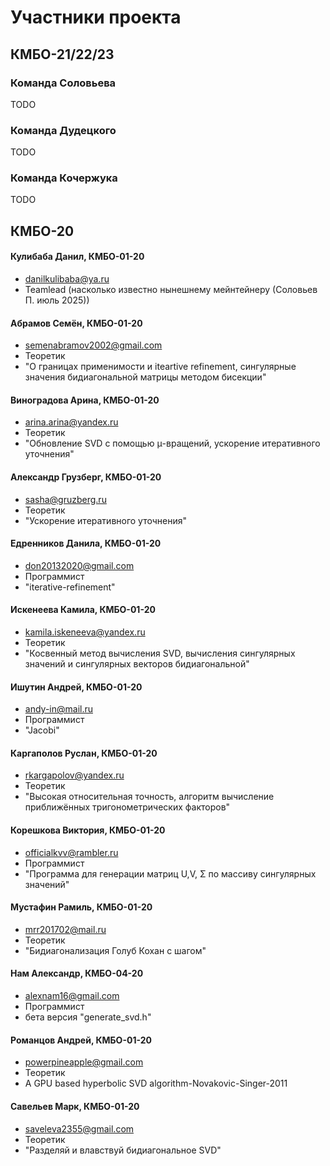
# Участники проекта

## КМБО-21/22/23

### Команда Соловьева

TODO

### Команда Дудецкого

TODO

### Команда Кочержука

TODO

## КМБО-20

#### Кулибаба Данил, КМБО-01-20
- danilkulibaba@ya.ru
- Teamlead (насколько известно нынешнему мейнтейнеру (Соловьев П. июль 2025))

#### Абрамов Семён, КМБО-01-20
- semenabramov2002@gmail.com
- Теоретик
- "О границах применимости и iteartive refinement, cингулярные значения бидиагональной матрицы методом бисекции"

#### Виноградова Арина, КМБО-01-20
- arina.arina@yandex.ru
- Теоретик
- "Обновление SVD с помощью μ-вращений, ускорение итеративного уточнения"

#### Александр Грузберг, КМБО-01-20
- sasha@gruzberg.ru
- Теоретик
- "Ускорение итеративного уточнения"

#### Едренников Данила, КМБО-01-20
- don20132020@gmail.com
- Программист
- "iterative-refinement"

#### Искенеева Камила, КМБО-01-20
- kamila.iskeneeva@yandex.ru
- Теоретик
- "Косвенный метод вычисления SVD, вычисления сингулярных значений и сингулярных векторов бидиагональной"

#### Ишутин Андрей, КМБО-01-20
- andy-in@mail.ru
- Программист
- "Jacobi"

#### Каргаполов Руслан, КМБО-01-20
- rkargapolov@yandex.ru
- Теоретик
- "Высокая относительная точность, алгоритм вычисление приближённых тригонометрических факторов"

#### Корешкова Виктория, КМБО-01-20
- officialkvv@rambler.ru
- Программист
- "Программа для генерации матриц U,V, Σ по массиву сингулярных значений"

#### Мустафин Рамиль, КМБО-01-20
- mrr201702@mail.ru
- Теоретик
- "Бидиагонализация Голуб Кохан с шагом"

#### Нам Александр, КМБО-04-20
- alexnam16@gmail.com
- Программист
- бета версия "generate_svd.h"

#### Романцов Андрей, КМБО-01-20
- powerpineapple@gmail.com
- Теоретик
- A GPU based hyperbolic SVD algorithm-Novakovic-Singer-2011

#### Савельев Марк, КМБО-01-20
- saveleva2355@gmail.com
- Теоретик
- "Разделяй и влавствуй бидиагональное SVD"
